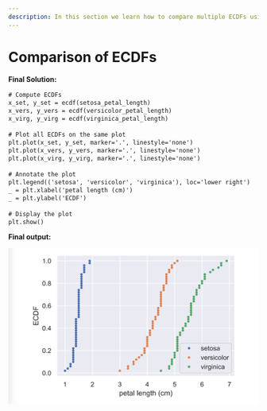 ```yaml
---
description: In this section we learn how to compare multiple ECDFs using the single plot.
---
```


# Comparison of ECDFs

**Final Solution:**

```text
# Compute ECDFs
x_set, y_set = ecdf(setosa_petal_length)
x_vers, y_vers = ecdf(versicolor_petal_length)
x_virg, y_virg = ecdf(virginica_petal_length)

# Plot all ECDFs on the same plot
plt.plot(x_set, y_set, marker='.', linestyle='none')
plt.plot(x_vers, y_vers, marker='.', linestyle='none')
plt.plot(x_virg, y_virg, marker='.', linestyle='none')

# Annotate the plot
plt.legend(('setosa', 'versicolor', 'virginica'), loc='lower right')
_ = plt.xlabel('petal length (cm)')
_ = plt.ylabel('ECDF')

# Display the plot
plt.show()
```

**Final output:** 

![](../.gitbook/assets/screenshot-2020-08-08-at-12.23.44-pm.png)

